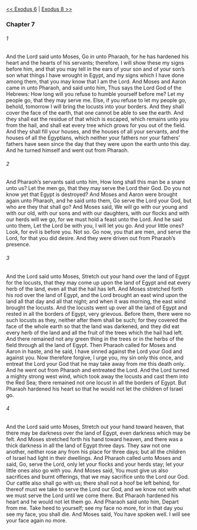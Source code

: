 [<< Exodus 6](Exodus%206)  |  [Exodus 8 >>](Exodus%208)

### Chapter 7
###### 1
And the Lord said unto Moses, Go in unto Pharaoh, for he has hardened his heart and the hearts of his servants; therefore, I will show these my signs before him, and that you may tell in the ears of your son and of your son’s son what things I have wrought in Egypt, and my signs which I have done among them, that you may know that I am the Lord. And Moses and Aaron came in unto Pharaoh, and said unto him, Thus says the Lord God of the Hebrews: How long will you refuse to humble yourself before me? Let my people go, that they may serve me. Else, if you refuse to let my people go, behold, tomorrow I will bring the locusts into your borders. And they shall cover the face of the earth, that one cannot be able to see the earth. And they shall eat the residue of that which is escaped, which remains unto you from the hail, and shall eat every tree which grows for you out of the field. And they shall fill your houses, and the houses of all your servants, and the houses of all the Egyptians, which neither your fathers nor your fathers’ fathers have seen since the day that they were upon the earth unto this day. And he turned himself and went out from Pharaoh.

###### 2
And Pharaoh’s servants said unto him, How long shall this man be a snare unto us? Let the men go, that they may serve the Lord their God. Do you not know yet that Egypt is destroyed? And Moses and Aaron were brought again unto Pharaoh, and he said unto them, Go serve the Lord your God, but who are they that shall go? And Moses said, We will go with our young and with our old, with our sons and with our daughters, with our flocks and with our herds will we go, for we must hold a feast unto the Lord. And he said unto them, Let the Lord be with you, I will let you go. And your little ones? Look, for evil is before you. Not so. Go now, you that are men, and serve the Lord, for that you did desire. And they were driven out from Pharaoh’s presence.

###### 3
And the Lord said unto Moses, Stretch out your hand over the land of Egypt for the locusts, that they may come up upon the land of Egypt and eat every herb of the land, even all that the hail has left. And Moses stretched forth his rod over the land of Egypt, and the Lord brought an east wind upon the land all that day and all that night; and when it was morning, the east wind brought the locusts. And the locusts went up over all the land of Egypt and rested in all the borders of Egypt, very grievous. Before them, there were no such locusts as they, neither after them shall be such; for they covered the face of the whole earth so that the land was darkened, and they did eat every herb of the land and all the fruit of the trees which the hail had left. And there remained not any green thing in the trees or in the herbs of the field through all the land of Egypt. Then Pharaoh called for Moses and Aaron in haste, and he said, I have sinned against the Lord your God and against you. Now therefore forgive, I urge you, my sin only this once, and entreat the Lord your God that he may take away from me this death only. And he went out from Pharaoh and entreated the Lord. And the Lord turned a mighty strong west wind, which took away the locusts and cast them into the Red Sea; there remained not one locust in all the borders of Egypt. But Pharaoh hardened his heart so that he would not let the children of Israel go.

###### 4
And the Lord said unto Moses, Stretch out your hand toward heaven, that there may be darkness over the land of Egypt, even darkness which may be felt. And Moses stretched forth his hand toward heaven, and there was a thick darkness in all the land of Egypt three days. They saw not one another, neither rose any from his place for three days; but all the children of Israel had light in their dwellings. And Pharaoh called unto Moses and said, Go, serve the Lord, only let your flocks and your herds stay; let your little ones also go with you. And Moses said, You must give us also sacrifices and burnt offerings, that we may sacrifice unto the Lord our God. Our cattle also shall go with us; there shall not a hoof be left behind, for thereof must we take to serve the Lord our God, and we know not with what we must serve the Lord until we come there. But Pharaoh hardened his heart and he would not let them go. And Pharaoh said unto him, Depart from me. Take heed to yourself; see my face no more, for in that day you see my face, you shall die. And Moses said, You have spoken well. I will see your face again no more.